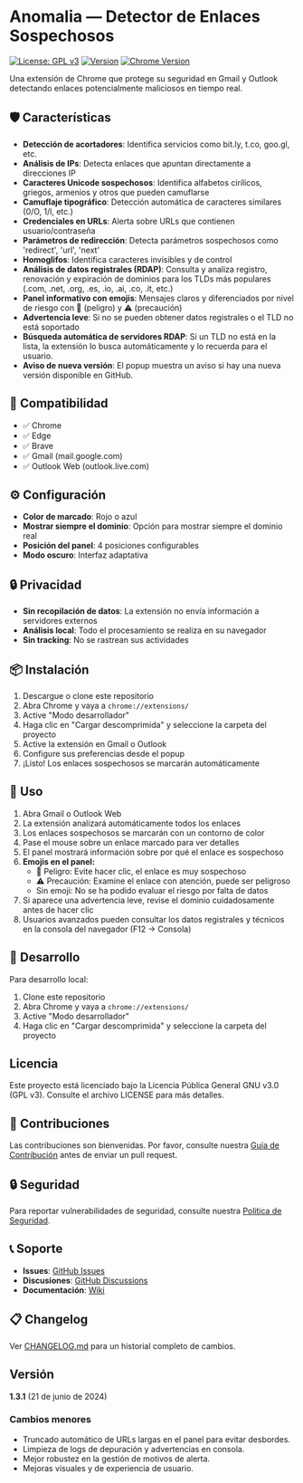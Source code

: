 # Anomalia — Detector de Enlaces Sospechosos

[![License: GPL v3](https://img.shields.io/badge/License-GPLv3-blue.svg)](https://www.gnu.org/licenses/gpl-3.0)
[![Version](https://img.shields.io/badge/version-1.2.0-green.svg)](https://github.com/RaquelQP/anomalia/releases)
[![Chrome Version](https://img.shields.io/badge/Chrome-88+-green?logo=google-chrome)](https://www.google.com/chrome/)

Una extensión de Chrome que protege su seguridad en Gmail y Outlook detectando enlaces potencialmente maliciosos en tiempo real.

## 🛡️ Características

- **Detección de acortadores**: Identifica servicios como bit.ly, t.co, goo.gl, etc.
- **Análisis de IPs**: Detecta enlaces que apuntan directamente a direcciones IP
- **Caracteres Unicode sospechosos**: Identifica alfabetos cirílicos, griegos, armenios y otros que pueden camuflarse
- **Camuflaje tipográfico**: Detección automática de caracteres similares (0/O, 1/l, etc.)
- **Credenciales en URLs**: Alerta sobre URLs que contienen usuario/contraseña
- **Parámetros de redirección**: Detecta parámetros sospechosos como 'redirect', 'url', 'next'
- **Homoglifos**: Identifica caracteres invisibles y de control
- **Análisis de datos registrales (RDAP)**: Consulta y analiza registro, renovación y expiración de dominios para los TLDs más populares (.com, .net, .org, .es, .io, .ai, .co, .it, etc.)
- **Panel informativo con emojis**: Mensajes claros y diferenciados por nivel de riesgo con 🚫 (peligro) y ⚠️ (precaución)
- **Advertencia leve**: Si no se pueden obtener datos registrales o el TLD no está soportado
- **Búsqueda automática de servidores RDAP**: Si un TLD no está en la lista, la extensión lo busca automáticamente y lo recuerda para el usuario.
- **Aviso de nueva versión**: El popup muestra un aviso si hay una nueva versión disponible en GitHub.

## 🎯 Compatibilidad

- ✅ Chrome
- ✅ Edge
- ✅ Brave
- ✅ Gmail (mail.google.com)
- ✅ Outlook Web (outlook.live.com)

## ⚙️ Configuración

- **Color de marcado**: Rojo o azul
- **Mostrar siempre el dominio**: Opción para mostrar siempre el dominio real
- **Posición del panel**: 4 posiciones configurables
- **Modo oscuro**: Interfaz adaptativa

## 🔒 Privacidad

- **Sin recopilación de datos**: La extensión no envía información a servidores externos
- **Análisis local**: Todo el procesamiento se realiza en su navegador
- **Sin tracking**: No se rastrean sus actividades

## 📦 Instalación

1. Descargue o clone este repositorio
2. Abra Chrome y vaya a `chrome://extensions/`
3. Active "Modo desarrollador"
4. Haga clic en "Cargar descomprimida" y seleccione la carpeta del proyecto
5. Active la extensión en Gmail o Outlook
6. Configure sus preferencias desde el popup
7. ¡Listo! Los enlaces sospechosos se marcarán automáticamente

## 🚀 Uso

1. Abra Gmail o Outlook Web
2. La extensión analizará automáticamente todos los enlaces
3. Los enlaces sospechosos se marcarán con un contorno de color
4. Pase el mouse sobre un enlace marcado para ver detalles
5. El panel mostrará información sobre por qué el enlace es sospechoso
6. **Emojis en el panel:**
   - 🚫 Peligro: Evite hacer clic, el enlace es muy sospechoso
   - ⚠️ Precaución: Examine el enlace con atención, puede ser peligroso
   - Sin emoji: No se ha podido evaluar el riesgo por falta de datos
7. Si aparece una advertencia leve, revise el dominio cuidadosamente antes de hacer clic
8. Usuarios avanzados pueden consultar los datos registrales y técnicos en la consola del navegador (F12 → Consola)

## 🔧 Desarrollo

Para desarrollo local:
1. Clone este repositorio
2. Abra Chrome y vaya a `chrome://extensions/`
3. Active "Modo desarrollador"
4. Haga clic en "Cargar descomprimida" y seleccione la carpeta del proyecto

## Licencia

Este proyecto está licenciado bajo la Licencia Pública General GNU v3.0 (GPL v3). Consulte el archivo LICENSE para más detalles.

## 🤝 Contribuciones

Las contribuciones son bienvenidas. Por favor, consulte nuestra [Guía de Contribución](CONTRIBUTING.md) antes de enviar un pull request.

## 🔒 Seguridad

Para reportar vulnerabilidades de seguridad, consulte nuestra [Política de Seguridad](SECURITY.md).

## 📞 Soporte

- **Issues**: [GitHub Issues](https://github.com/RaquelQP/anomalia/issues)
- **Discusiones**: [GitHub Discussions](https://github.com/RaquelQP/anomalia/discussions)
- **Documentación**: [Wiki](https://github.com/RaquelQP/anomalia/wiki)

## 📋 Changelog

Ver [CHANGELOG.md](CHANGELOG.md) para un historial completo de cambios. 

## Versión

**1.3.1** (21 de junio de 2024)

### Cambios menores
- Truncado automático de URLs largas en el panel para evitar desbordes.
- Limpieza de logs de depuración y advertencias en consola.
- Mejor robustez en la gestión de motivos de alerta.
- Mejoras visuales y de experiencia de usuario. 